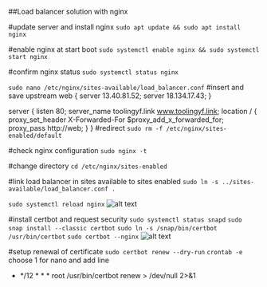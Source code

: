 ##Load balancer solution with nginx

#update server and install nginx
`sudo apt update && sudo apt install nginx`

#enable nginx at start boot
`sudo systemctl enable nginx && sudo systemctl start nginx`

#confirm nginx status
`sudo systemctl status nginx`

`sudo nano /etc/nginx/sites-available/load_balancer.conf`
#insert and save
upstream web {
    server 13.40.81.52;
    server 18.134.17.43;
  }

server {
    listen 80;
    server_name toolingyf.link www.toolingyf.link;
    location / {
      proxy_set_header X-Forwarded-For $proxy_add_x_forwarded_for;
      proxy_pass http://web;
    }
  }
#redirect
`sudo rm -f /etc/nginx/sites-enabled/default`

#check nginx configuration
`sudo nginx -t`

#change directory
`cd /etc/nginx/sites-enabled`

#link load balancer in sites available to sites enabled
`sudo ln -s ../sites-available/load_balancer.conf .`

`sudo systemctl reload nginx`
![alt text](login.jpg)

#install certbot and request security
`sudo systemctl status snapd`
`sudo snap install --classic certbot`
`sudo ln -s /snap/bin/certbot /usr/bin/certbot`
`sudo certbot --nginx`
![alt text](secured.jpg)

#setup renewal of certificate
`sudo certbot renew --dry-run`
`crontab -e`
choose 1 for nano and add line

* */12 * * *   root /usr/bin/certbot renew > /dev/null 2>&1


